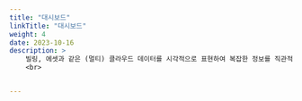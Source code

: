 ```yaml
---
title: "대시보드"
linkTitle: "대시보드"
weight: 4
date: 2023-10-16
description: >
    빌링, 에셋과 같은 (멀티) 클라우드 데이터를 시각적으로 표현하여 복잡한 정보를 직관적으로 이해할 수 있도록 대시보드 서비스를 제공합니다. 다양한 구성의 차트, 그래픽 요소를 지원하기 때문에 중요 데이터의 핵심을 빠르게 파악할 수 있습니다.
    <br>


---
```

